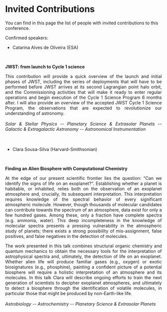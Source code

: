 # Invited Contributions

You can find in this page the list of people with invited contributions to this conference.

Confirmed speakers:
- Catarina Alves de Oliveira (ESA)

<br>

**JWST: from launch to Cycle 1 science**

<div style="text-align: justify">
 This contribution will provide a quick overview of the launch and initial phases of JWST, including the series of deployments that will have to be performed before JWST arrives at its second Lagrangian point halo orbit, and the Commissioning activities that will make it ready to enter regular operations and begin execution of the Cycle 1 Science Program 6 months after. I will also provide an overview of the accepted JWST Cycle 1 Science Program, the observations that are expected to revolutionize our understanding of astronomy. 
<br>
<br>
<i>Solar & Stellar Physics -- Planetary Science & Extrasolar Planets -- Galactic & Extragalactic Astronomy -- Astronomical Instrumentation</i>
</div>
<br>
<br>

- Clara Sousa-Silva (Harvard-Smithsonian)

<br>

**Finding an Alien Biosphere with Computational Chemistry**

<div style="text-align: justify">
At the edge of our present scientific frontier lies the question: “Can we identify the signs of life on an exoplanet?“. Establishing whether a planet is habitable, or inhabited, relies both on the observation of an exoplanet atmosphere and, crucially, its subsequent interpretation. This interpretation requires knowledge of the spectral behavior of every significant atmospheric molecule. However, though thousands of molecular candidates can contribute towards the spectrum of an atmosphere, data exist for only a few hundred gases. Among these, only a fraction have complete spectra (e.g. ammonia, water). This deep incompleteness in the knowledge of molecular spectra presents a pressing vulnerability in the atmospheric study of planets; there exists a strong possibility of mis-assignment, false positives, and false negatives in the detection of molecules.

The work presented in this talk combines structural organic chemistry and quantum mechanics to obtain the necessary tools for the interpretation of astrophysical spectra and, ultimately, the detection of life on an exoplanet. Whether alien life will produce familiar gases (e.g., oxygen) or exotic biosignatures (e.g., phosphine), painting a confident picture of a potential biosphere will require a holistic interpretation of an atmosphere and its molecules. In this talk Clara will describe ongoing efforts to train the next generation of scientists to decipher exoplanet atmospheres, and ultimately to detect a biosphere through the identification of volatile molecules, in particular those that might be produced by non-Earth-like life. 
<br>
<br>
<i>Astrobiology -- Astrochemistry -- Planetary Science & Extrasolar Planets</i>
</div>
<br>
<br>
